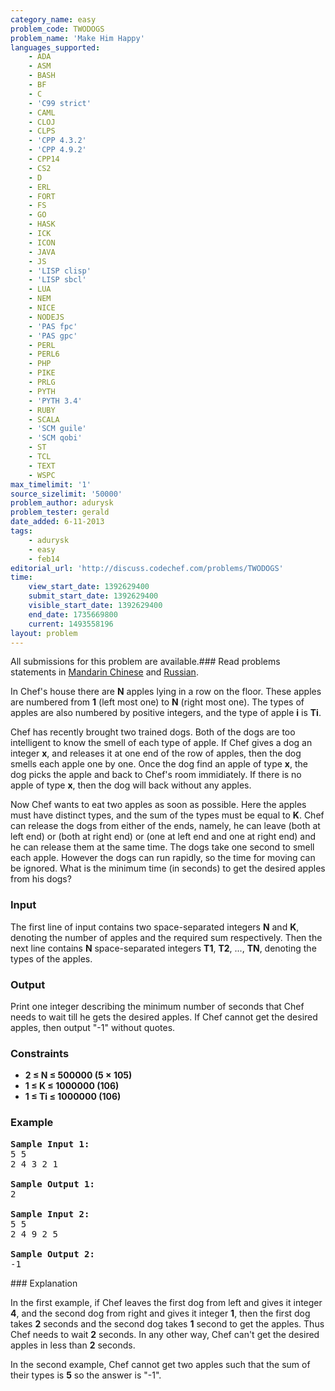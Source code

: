 ```yaml
---
category_name: easy
problem_code: TWODOGS
problem_name: 'Make Him Happy'
languages_supported:
    - ADA
    - ASM
    - BASH
    - BF
    - C
    - 'C99 strict'
    - CAML
    - CLOJ
    - CLPS
    - 'CPP 4.3.2'
    - 'CPP 4.9.2'
    - CPP14
    - CS2
    - D
    - ERL
    - FORT
    - FS
    - GO
    - HASK
    - ICK
    - ICON
    - JAVA
    - JS
    - 'LISP clisp'
    - 'LISP sbcl'
    - LUA
    - NEM
    - NICE
    - NODEJS
    - 'PAS fpc'
    - 'PAS gpc'
    - PERL
    - PERL6
    - PHP
    - PIKE
    - PRLG
    - PYTH
    - 'PYTH 3.4'
    - RUBY
    - SCALA
    - 'SCM guile'
    - 'SCM qobi'
    - ST
    - TCL
    - TEXT
    - WSPC
max_timelimit: '1'
source_sizelimit: '50000'
problem_author: adurysk
problem_tester: gerald
date_added: 6-11-2013
tags:
    - adurysk
    - easy
    - feb14
editorial_url: 'http://discuss.codechef.com/problems/TWODOGS'
time:
    view_start_date: 1392629400
    submit_start_date: 1392629400
    visible_start_date: 1392629400
    end_date: 1735669800
    current: 1493558196
layout: problem
---
```

All submissions for this problem are available.###  Read problems statements in [Mandarin Chinese](http://www.codechef.com/download/translated/FEB14/mandarin/TWODOGS.pdf) and [Russian](http://www.codechef.com/download/translated/FEB14/russian/TWODOGS.pdf).

In Chef's house there are **N** apples lying in a row on the floor. These apples are numbered from **1** (left most one) to **N** (right most one). The types of apples are also numbered by positive integers, and the type of apple **i** is **Ti**.

Chef has recently brought two trained dogs. Both of the dogs are too intelligent to know the smell of each type of apple. If Chef gives a dog an integer **x**, and releases it at one end of the row of apples, then the dog smells each apple one by one. Once the dog find an apple of type **x**, the dog picks the apple and back to Chef's room immidiately. If there is no apple of type **x**, then the dog will back without any apples.

Now Chef wants to eat two apples as soon as possible. Here the apples must have distinct types, and the sum of the types must be equal to **K**. Chef can release the dogs from either of the ends, namely, he can leave (both at left end) or (both at right end) or (one at left end and one at right end) and he can release them at the same time. The dogs take one second to smell each apple. However the dogs can run rapidly, so the time for moving can be ignored. What is the minimum time (in seconds) to get the desired apples from his dogs?

### Input

The first line of input contains two space-separated integers **N** and **K**, denoting the number of apples and the required sum respectively. Then the next line contains **N** space-separated integers **T1**, **T2**, ..., **TN**, denoting the types of the apples.

### Output

Print one integer describing the minimum number of seconds that Chef needs to wait till he gets the desired apples. If Chef cannot get the desired apples, then output "-1" without quotes.

### Constraints

- **2 ≤ N ≤ 500000 (5 × 105)**
- **1 ≤ K ≤ 1000000 (106)**
- **1 ≤ Ti ≤ 1000000 (106)**

### Example

<pre><b>Sample Input 1:</b>
5 5
2 4 3 2 1

<b>Sample Output 1:</b>
2

<b>Sample Input 2:</b>
5 5
2 4 9 2 5

<b>Sample Output 2:</b>
-1
</pre>### Explanation

In the first example, if Chef leaves the first dog from left and gives it integer **4**, and the second dog from right and gives it integer **1**, then the first dog takes **2** seconds and the second dog takes **1** second to get the apples. Thus Chef needs to wait **2** seconds. In any other way, Chef can't get the desired apples in less than **2** seconds.

In the second example, Chef cannot get two apples such that the sum of their types is **5** so the answer is "-1".
